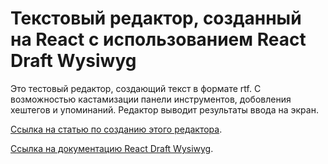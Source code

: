 # Текстовый редактор, созданный на React с использованием React Draft Wysiwyg

Это тестовый редактор, создающий текст в формате rtf. С возможностью кастамизации
панели инструментов, добовления хештегов и упоминаний. Редактор выводит результаты ввода на экран.

[Ссылка на статью по созданию этого редактора](https://blog.logrocket.com/build-rich-text-editors-react-draft-js-react-draft-wysiwyg/).

[Ссылка на документацию React Draft Wysiwyg](https://jpuri.github.io/react-draft-wysiwyg/#/docs).
